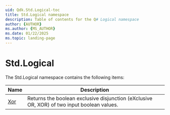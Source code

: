 ```yaml
---
uid: Qdk.Std.Logical-toc
title: Std.Logical namespace
description: Table of contents for the Q# Logical namespace
author: {AUTHOR}
ms.author: {MS_AUTHOR}
ms.date: 01/22/2025
ms.topic: landing-page
---
```


# Std.Logical

The Std.Logical namespace contains the following items:

| Name | Description |
|------|-------------|
| [Xor](xref:Qdk.Std.Logical.Xor) | Returns the boolean exclusive disjunction (eXclusive OR, XOR) of two input boolean values. |

